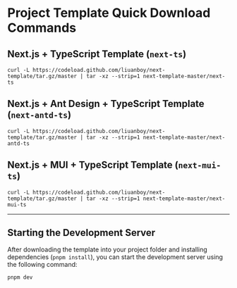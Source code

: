 # Project Template Quick Download Commands

## Next.js + TypeScript Template (`next-ts`)

```
curl -L https://codeload.github.com/liuanboy/next-template/tar.gz/master | tar -xz --strip=1 next-template-master/next-ts
```

## Next.js + Ant Design + TypeScript Template (`next-antd-ts`)

```
curl -L https://codeload.github.com/liuanboy/next-template/tar.gz/master | tar -xz --strip=1 next-template-master/next-antd-ts
```

## Next.js + MUI + TypeScript Template (`next-mui-ts`) 

```
curl -L https://codeload.github.com/liuanboy/next-template/tar.gz/master | tar -xz --strip=1 next-template-master/next-mui-ts
```

---

## Starting the Development Server

After downloading the template into your project folder and installing dependencies (`pnpm install`), you can start the development server using the following command:

```
pnpm dev
```